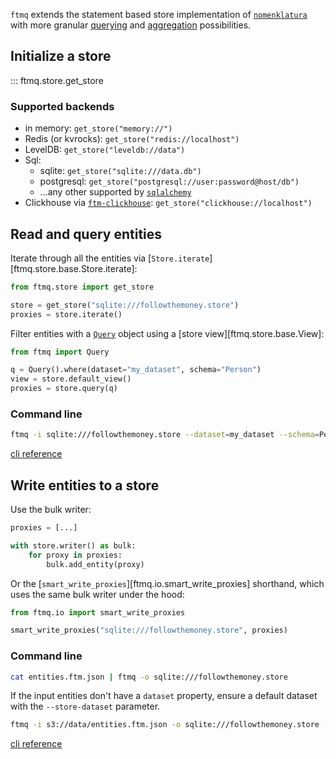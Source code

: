 `ftmq` extends the statement based store implementation of [`nomenklatura`](https://github.com/opensanctions/nomenklatura) with more granular [querying](./query.md) and [aggregation](./aggregation.md) possibilities.

## Initialize a store

::: ftmq.store.get_store

### Supported backends

- in memory: `get_store("memory://")`
- Redis (or kvrocks): `get_store("redis://localhost")`
- LevelDB: `get_store("leveldb://data")`
- Sql:
    - sqlite: `get_store("sqlite:///data.db")`
    - postgresql: `get_store("postgresql://user:password@host/db")`
    - ...any other supported by [`sqlalchemy`](https://www.sqlalchemy.org/)
- Clickhouse via [`ftm-clickhouse`](https://github.com/investigativedata/ftm-columnstore/): `get_store("clickhouse://localhost")`

## Read and query entities

Iterate through all the entities via [`Store.iterate`][ftmq.store.base.Store.iterate]:

```python
from ftmq.store import get_store

store = get_store("sqlite:///followthemoney.store")
proxies = store.iterate()
```

Filter entities with a [`Query`](./query.md) object using a [store view][ftmq.store.base.View]:

```python
from ftmq import Query

q = Query().where(dataset="my_dataset", schema="Person")
view = store.default_view()
proxies = store.query(q)
```

### Command line

```bash
ftmq -i sqlite:///followthemoney.store --dataset=my_dataset --schema=Person
```

[cli reference](./reference/cli.md)

## Write entities to a store

Use the bulk writer:

```python
proxies = [...]

with store.writer() as bulk:
    for proxy in proxies:
        bulk.add_entity(proxy)
```

Or the [`smart_write_proxies`][ftmq.io.smart_write_proxies] shorthand, which uses the same bulk writer under the hood:

```python
from ftmq.io import smart_write_proxies

smart_write_proxies("sqlite:///followthemoney.store", proxies)
```

### Command line

```bash
cat entities.ftm.json | ftmq -o sqlite:///followthemoney.store
```

If the input entities don't have a `dataset` property, ensure a default dataset with the `--store-dataset` parameter.

```bash
ftmq -i s3://data/entities.ftm.json -o sqlite:///followthemoney.store --store-dataset=my_dataset
```

[cli reference](./reference/cli.md)
